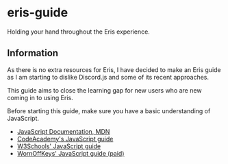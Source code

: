 # eris-guide

Holding your hand throughout the Eris experience.

## Information

As there is no extra resources for Eris, I have decided to make an Eris guide as I am starting to dislike Discord.js and some of its recent approaches.

This guide aims to close the learning gap for new users who are new coming in to using Eris.

Before starting this guide, make sure you have a basic understanding of JavaScript. 

 * [JavaScript Documentation, MDN](https://developer.mozilla.org/en-US/docs/Web/JavaScript)
 * [CodeAcademy's JavaScript guide](https://www.codecademy.com/learn/introduction-to-javascript)
 * [W3Schools' JavaScript guide](https://www.w3schools.com/js/)
 * [WornOffKeys' JavaScript guide (paid)](https://courses.wornoffkeys.com/jscourse)